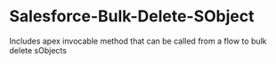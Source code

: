 # Salesforce-Bulk-Delete-SObject
Includes apex invocable method that can be called from a flow to bulk delete sObjects

